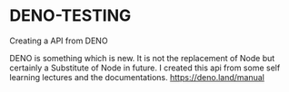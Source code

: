 # DENO-TESTING
Creating a API from DENO

DENO is something which is new. It is not the replacement of Node but certainly a Substitute of Node in future.
I created this api from some self learning lectures and the documentations. https://deno.land/manual
